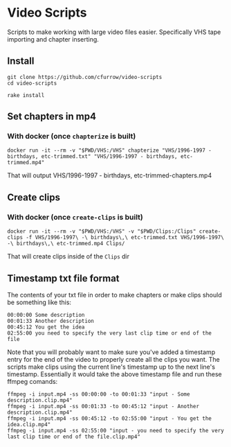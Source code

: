 # Video Scripts
Scripts to make working with large video files easier. Specifically VHS tape importing and chapter inserting.

## Install

```
git clone https://github.com/cfurrow/video-scripts
cd video-scripts

rake install
```


## Set chapters in mp4

### With docker (once `chapterize` is built)

```
docker run -it --rm -v "$PWD/VHS:/VHS" chapterize "VHS/1996-1997 - birthdays, etc-trimmed.txt" "VHS/1996-1997 - birthdays, etc-trimmed.mp4"
```

That will output VHS/1996-1997 - birthdays, etc-trimmed-chapters.mp4

## Create clips

### With docker (once `create-clips` is built)

```
docker run -it --rm -v "$PWD/VHS:/VHS" -v "$PWD/Clips:/Clips" create-clips -f VHS/1996-1997\ -\ birthdays\,\ etc-trimmed.txt VHS/1996-1997\ -\ birthdays\,\ etc-trimmed.mp4 Clips/
```
That will create clips inside of the `Clips` dir

## Timestamp txt file format
The contents of your txt file in order to make chapters or make clips should be something like this:

```
00:00:00 Some description
00:01:33 Another description
00:45:12 You get the idea
02:55:00 you need to specify the very last clip time or end of the file
```

Note that you will probably want to make sure you've added a timestamp entry for the end of the video to properly create all the clips you want. The scripts make clips using the current line's timestamp up to the next line's timestamp. Essentially it would take the above timestamp file and run these ffmpeg comands:

```
ffmpeg -i input.mp4 -ss 00:00:00 -to 00:01:33 "input - Some description.clip.mp4"
ffmpeg -i input.mp4 -ss 00:01:33 -to 00:45:12 "input - Another description.clip.mp4"
ffmpeg -i input.mp4 -ss 00:45:12 -to 02:55:00 "input - You get the idea.clip.mp4"
ffmpeg -i input.mp4 -ss 02:55:00 "input - you need to specify the very last clip time or end of the file.clip.mp4"
```
